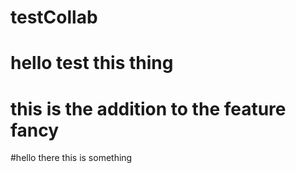 # testCollab
# hello test this thing
# this is the addition to the feature fancy
#hello there this is something
